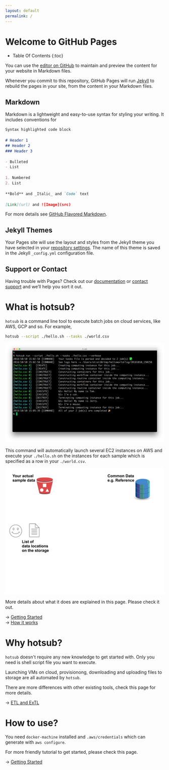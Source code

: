 ```yaml
---
layout: default
permalink: /
---
```


# Welcome to GitHub Pages

* Table Of Contents
{:toc}

You can use the [editor on GitHub](https://github.com/aokad/ecsub-doc-ja/edit/master/README.md) to maintain and preview the content for your website in Markdown files.

Whenever you commit to this repository, GitHub Pages will run [Jekyll](https://jekyllrb.com/) to rebuild the pages in your site, from the content in your Markdown files.

## Markdown

Markdown is a lightweight and easy-to-use syntax for styling your writing. It includes conventions for

```markdown
Syntax highlighted code block

# Header 1
## Header 2
### Header 3

- Bulleted
- List

1. Numbered
2. List

**Bold** and _Italic_ and `Code` text

[Link](url) and ![Image](src)
```

For more details see [GitHub Flavored Markdown](https://guides.github.com/features/mastering-markdown/).

## Jekyll Themes

Your Pages site will use the layout and styles from the Jekyll theme you have selected in your [repository settings](https://github.com/aokad/ecsub-doc-ja/settings). The name of this theme is saved in the Jekyll `_config.yml` configuration file.

## Support or Contact

Having trouble with Pages? Check out our [documentation](https://help.github.com/categories/github-pages-basics/) or [contact support](https://github.com/contact) and we’ll help you sort it out.

# What is hotsub?

`hotsub` is a command line tool to execute batch jobs on cloud services, like AWS, GCP and so.   For example,

```sh
hotsub --script ./hello.sh --tasks ./world.csv
```

![Example 001](/assets/img/example-001.png)

This command will automatically launch several EC2 instances on AWS and execute your `./hello.sh` on the instances for each sample which is specified as a row in your `./world.csv`.

![Example Animation](/assets/img/example-animated.gif)

More details about what it does are explained in this page. Please check it out.

-> [Getting Started](/getting-started)<br>
-> [How it works](/how-it-works)

# Why hotsub?

`hotsub` doesn't require any new knowledge to get started with. Only you need is shell script file you want to execute.

Launching VMs on cloud, provisionong, downloading and uploading files to storage are all automated by `hotsub`.

There are more differences with other existing tools, check this page for more details.

-> [ETL and ExTL](/etl-and-extl)

# How to use?

You need `docker-machine` installed and `.aws/credentials` which can generate with `aws configure`.

For more friendly tutorial to get started, please check this page.

-> [Getting Started](/getting-started)
